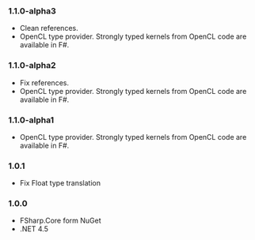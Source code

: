 ### 1.1.0-alpha3
* Clean references.
* OpenCL type provider. Strongly typed kernels from OpenCL code are available in F#.

### 1.1.0-alpha2
* Fix references.
* OpenCL type provider. Strongly typed kernels from OpenCL code are available in F#.

### 1.1.0-alpha1
* OpenCL type provider. Strongly typed kernels from OpenCL code are available in F#.

### 1.0.1
* Fix Float type translation

### 1.0.0
* FSharp.Core form NuGet
* .NET 4.5 
